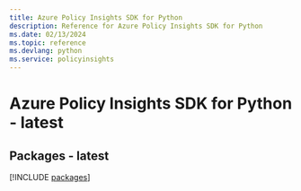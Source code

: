 ```yaml
---
title: Azure Policy Insights SDK for Python
description: Reference for Azure Policy Insights SDK for Python
ms.date: 02/13/2024
ms.topic: reference
ms.devlang: python
ms.service: policyinsights
---
```

# Azure Policy Insights SDK for Python - latest
## Packages - latest
[!INCLUDE [packages](policy-insights-index.md)]